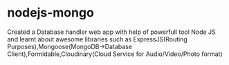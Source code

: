 # nodejs-mongo
Created a Database handler web app with help of powerfull tool Node JS and learnt about awesome libraries such as 
ExpressJS(Routing Purposes),Mongoose(MongoDB->Database Client),Formidable,Cloudinary(Cloud Service for Audio/Video/Photo format)
